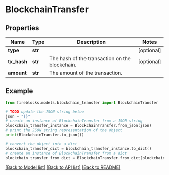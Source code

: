 # BlockchainTransfer


## Properties

Name | Type | Description | Notes
------------ | ------------- | ------------- | -------------
**type** | **str** |  | [optional] 
**tx_hash** | **str** | The hash of the transaction on the blockchain. | [optional] 
**amount** | **str** | The amount of the transaction. | 

## Example

```python
from fireblocks.models.blockchain_transfer import BlockchainTransfer

# TODO update the JSON string below
json = "{}"
# create an instance of BlockchainTransfer from a JSON string
blockchain_transfer_instance = BlockchainTransfer.from_json(json)
# print the JSON string representation of the object
print(BlockchainTransfer.to_json())

# convert the object into a dict
blockchain_transfer_dict = blockchain_transfer_instance.to_dict()
# create an instance of BlockchainTransfer from a dict
blockchain_transfer_from_dict = BlockchainTransfer.from_dict(blockchain_transfer_dict)
```
[[Back to Model list]](../README.md#documentation-for-models) [[Back to API list]](../README.md#documentation-for-api-endpoints) [[Back to README]](../README.md)



